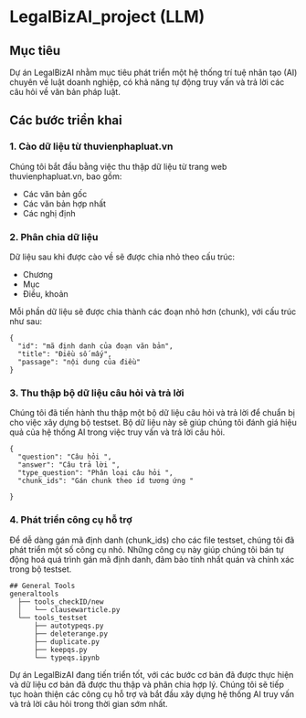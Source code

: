 # LegalBizAI_project (LLM)

## Mục tiêu

Dự án LegalBizAI nhằm mục tiêu phát triển một hệ thống trí tuệ nhân tạo (AI) chuyên về luật doanh nghiệp, có khả năng tự động truy vấn và trả lời các câu hỏi về văn bản pháp luật.

## Các bước triển khai

### 1. Cào dữ liệu từ thuvienphapluat.vn

Chúng tôi bắt đầu bằng việc thu thập dữ liệu từ trang web thuvienphapluat.vn, bao gồm:

- Các văn bản gốc
- Các văn bản hợp nhất
- Các nghị định

### 2. Phân chia dữ liệu

Dữ liệu sau khi được cào về sẽ được chia nhỏ theo cấu trúc:

- Chương
- Mục
- Điều, khoản

Mỗi phần dữ liệu sẽ được chia thành các đoạn nhỏ hơn (chunk), với cấu trúc như sau:

```
{
  "id": "mã định danh của đoạn văn bản",
  "title": "Điều số mấy",
  "passage": "nội dung của điều"
}
```

### 3. Thu thập bộ dữ liệu câu hỏi và trả lời 

Chúng tôi đã tiến hành thu thập một bộ dữ liệu câu hỏi và trả lời để chuẩn bị cho việc xây dựng bộ testset. Bộ dữ liệu này sẽ giúp chúng tôi đánh giá hiệu quả của hệ thống AI trong việc truy vấn và trả lời câu hỏi.
```
{
  "question": "Câu hỏi ",
  "answer": "Câu trả lời ",
  "type_question": "Phân loại câu hỏi ",
  "chunk_ids": "Gán chunk theo id tương ứng "

}
```

### 4. Phát triển công cụ hỗ trợ

Để dễ dàng gán mã định danh (chunk_ids) cho các file testset, chúng tôi đã phát triển một số công cụ nhỏ. Những công cụ này giúp chúng tôi bán tự động hoá quá trình gán mã định danh, đảm bảo tính nhất quán và chính xác trong bộ testset.

```
## General Tools
generaltools
  ├── tools_checkID/new
  │   └── clausewarticle.py
  └── tools_testset
      ├── autotypeqs.py
      ├── deleterange.py
      ├── duplicate.py
      ├── keepqs.py
      └── typeqs.ipynb

```


Dự án LegalBizAI đang tiến triển tốt, với các bước cơ bản đã được thực hiện và dữ liệu cơ bản đã được thu thập và phân chia hợp lý. Chúng tôi sẽ tiếp tục hoàn thiện các công cụ hỗ trợ và bắt đầu xây dựng hệ thống AI truy vấn và trả lời câu hỏi trong thời gian sớm nhất.

